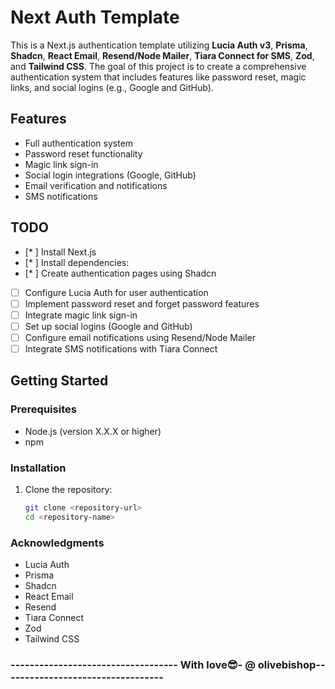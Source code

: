 # Next Auth Template

This is a Next.js authentication template utilizing **Lucia Auth v3**, **Prisma**, **Shadcn**, **React Email**, **Resend/Node Mailer**, **Tiara Connect for SMS**, **Zod**, and **Tailwind CSS**. The goal of this project is to create a comprehensive authentication system that includes features like password reset, magic links, and social logins (e.g., Google and GitHub).

## Features

- Full authentication system
- Password reset functionality
- Magic link sign-in
- Social login integrations (Google, GitHub)
- Email verification and notifications
- SMS notifications

##  TODO

- [* ] Install Next.js
- [* ] Install dependencies:
- [* ] Create authentication pages using Shadcn
- [ ] Configure Lucia Auth for user authentication
- [ ] Implement password reset and forget password features
- [ ] Integrate magic link sign-in
- [ ] Set up social logins (Google and GitHub)
- [ ] Configure email notifications using Resend/Node Mailer
- [ ] Integrate SMS notifications with Tiara Connect

## Getting Started

### Prerequisites

- Node.js (version X.X.X or higher)
- npm

### Installation

1. Clone the repository:

   ```bash
   git clone <repository-url>
   cd <repository-name>


### Acknowledgments
- Lucia Auth
- Prisma
- Shadcn
- React Email
- Resend
- Tiara Connect
- Zod
- Tailwind CSS



### ----------------------------------- With love😎- @ olivebishop----------------------------------
